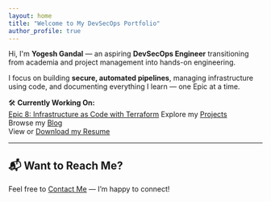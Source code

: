 ```yaml
---
layout: home
title: "Welcome to My DevSecOps Portfolio"
author_profile: true
---
```


Hi, I'm **Yogesh Gandal** — an aspiring **DevSecOps Engineer** transitioning from academia and project management into hands-on engineering.

I focus on building **secure, automated pipelines**, managing infrastructure using code, and documenting everything I learn — one Epic at a time.

🛠️ **Currently Working On:**  
[Epic 8: Infrastructure as Code with Terraform](/blog/2025-terraform-basics)
Explore my [Projects](/projects/)  
Browse my [Blog](/blog/)  
View or [Download my Resume](/resume/Yogesh-Gandal-Resume.pdf)

---

## 📬 Want to Reach Me?

Feel free to [Contact Me](/contact/) — I’m happy to connect!
